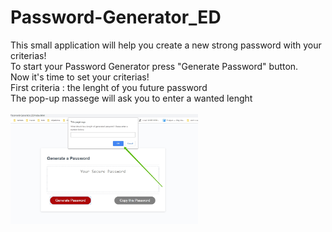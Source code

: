 # Password-Generator_ED
This small application will help you create a new strong password with your criterias!<br>
To start your Password Generator press "Generate Password" button.<br>
Now it's time to set your criterias!<br>
First criteria : the lenght of you future password <br>
The pop-up massege will ask you to enter a wanted lenght<br><br>
<img src = "./images/SnapShot_1.jpg" width = 300px>

